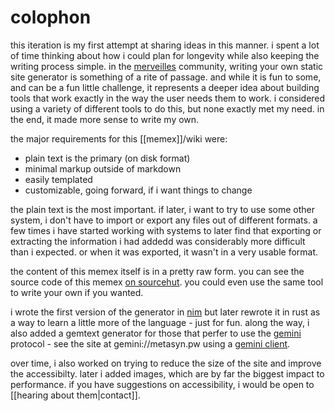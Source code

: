 # colophon

<!--epistemic=sapling-->

this iteration is my first attempt at sharing ideas in this manner. i spent a
lot of time thinking about how i could plan for longevity while also keeping
the writing process simple. in the [merveilles](https://merveilles.town)
community, writing your own static site generator is something of a rite of
passage. and while it is fun to some, and can be a fun little challenge, it
represents a deeper idea about building tools that work exactly in the way the
user needs them to work. i considered using a variety of different tools to do
this, but none exactly met my need. in the end, it made more sense to write my
own.

the major requirements for this [[memex]]/wiki were:

- plain text is the primary (on disk format)
- minimal markup outside of markdown
- easily templated
- customizable, going forward, if i want things to change

the plain text is the most important. if later, i want to try to use some other
system, i don't have to import or export any files out of different formats. a
few times i have started working with systems to later find that exporting or
extracting the information i had addedd was considerably more difficult than i
expected. or when it was exported, it wasn't in a very usable format.

the content of this memex itself is in a pretty raw form. you can see the
source code of this memex [on sourcehut](https://git.sr.ht/~metasyn/memex). you
could even use the same tool to write your own if you wanted.

i wrote the first version of the generator in [nim](nimlang.org) but later
rewrote it in rust as a way to learn a little more of the language - just for
fun. along the way, i also added a gemtext generator for those that perfer to
use the [gemini](<https://en.wikipedia.org/wiki/Gemini_(protocol)>) protocol -
see the site at gemini://metasyn.pw using a [gemini client](https://gemini.circumlunar.space/software/).

over time, i also worked on trying to reduce the size of the site and improve
the accessibilty. later i added images, which are by far the biggest impact to
performance. if you have suggestions on accessibility, i would be open to
[[hearing about them|contact]].
